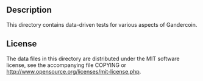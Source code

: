 Description
------------

This directory contains data-driven tests for various aspects of Gandercoin.

License
--------

The data files in this directory are distributed under the MIT software
license, see the accompanying file COPYING or
http://www.opensource.org/licenses/mit-license.php.

